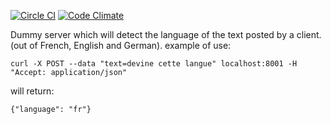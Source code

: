 [![Circle CI](https://circleci.com/gh/mapad/langdet.svg?style=svg)](https://circleci.com/gh/mapad/langdet) [![Code Climate](https://codeclimate.com/github/mapad/langdet/badges/gpa.svg)](https://codeclimate.com/github/mapad/langdet)

Dummy server which will detect the language of the text posted by a client. (out of French, English and German).
example of use:

    curl -X POST --data "text=devine cette langue" localhost:8001 -H "Accept: application/json"
    
will return:

    {"language": "fr"}
